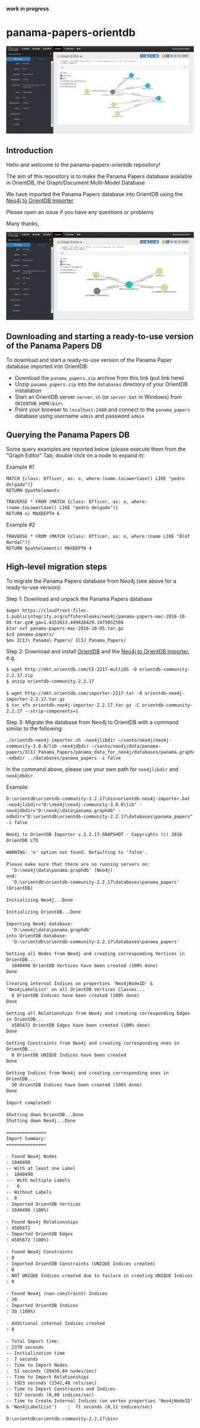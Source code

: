**work in progress**


# panama-papers-orientdb

![](graph_editor1.png)

## Introduction

Hello and welcome to the panama-papers-orientdb repository!

The aim of this repository is to make the Panama Papers database available in OrientDB, the Graph/Document Multi-Model Database

We have imported the Panama Papers database into OrientDB using the [Neo4j to OrientDB Importer](http://orientdb.com/neo4j-to-orientdb-importer/)

Please open an issue if you have any questions or problems

Many thanks,

![](graph_editor2.png)

## Downloading and starting a ready-to-use version of the Panama Papers DB

To download and start a ready-to-use version of the Panama Paper database imported into OrientDB:

- Download the `panama_papers.zip` archive from this link (put link here)
- Unzip `panama_papers.zip` into the `databases` directory of your OrientDB installation
- Start an OrientDB server `server.sh` (or `server.bat` in Windows) from `ORIENTDB_HOME\bin\`
- Point your browser to `localhost:2480` and connect to the `panama_papers` database using username `admin` and password `admin`

## Querying the Panama Papers DB

Some query examples are reported below (please execute them from the "Graph Editor" Tab; double click on a node to expand it):

Example #1

```
MATCH {class: Officer, as: o, where:(name.toLowerCase() LIKE "pedro delgado")}
RETURN $pathelements
```

```
TRAVERSE * FROM (MATCH {class: Officer, as: o, where:(name.toLowerCase() LIKE "pedro delgado")}
RETURN o) MAXDEPTH 6
```

Example #2

```
TRAVERSE * FROM (MATCH {class: Officer, as: o, where:(name LIKE "Ólöf Nordal")}
RETURN $pathelements) MAXDEPTH 4
```

## High-level migration steps

To migrate the Panama Papers database from Neo4j (see above for a ready-to-use version):

Step 1: Download and unpack the Panama Papers database

```
$wget https://cloudfront-files-1.publicintegrity.org/offshoreleaks/neo4j/panama-papers-mac-2016-10-05.tar.gz#_ga=1.4153013.449426429.1475852504
$tar xvf panama-papers-mac-2016-10-05.tar.gz
$cd panama-papers/
$mv ICIJ\ Panama\ Papers/ ICIJ_Panama_Papers/ 
```

Step 2: Download and install [OrientDB](http://orientdb.com/download/) and the [Neo4j to OrientDB Importer](http://orientdb.com/neo4j-to-orientdb-importer/), e.g.

```
$ wget http://mkt.orientdb.com/CE-2217-multiOS -O orientdb-community-2.2.17.zip
$ unzip orientdb-community-2.2.17

$ wget http://mkt.orientdb.com/importer-2217-tar -O orientdb-neo4j-importer-2.2.17.tar.gz
$ tar xfv orientdb-neo4j-importer-2.2.17.tar.gz -C orientdb-community-2.2.17 --strip-components=1
```

Step 3: Migrate the database from Neo4j to OrientDB with a command similar to the following:

```
./orientdb-neo4j-importer.sh -neo4jlibdir ~/santo/neo4j/neo4j-community-3.0.8/lib -neo4jdbdir ~/santo/neo4j/data/panama-papers/ICIJ_Panama_Papers/panama_data_for_neo4j/databases/panama.graphdb  -odbdir ../databases/panama_papers -i false
```

In the command above, please use your own path for `neo4jlibdir` and `neo4jdbdir`.

Example:

```
D:\orientdb\orientdb-community-2.2.17\bin>orientdb-neo4j-importer.bat -neo4jlibdir="D:\neo4j\neo4j-community-3.0.8\lib" -neo4jdbdir="D:\neo4j\data\panama.graphdb" -odbdir="D:\orientdb\orientdb-community-2.2.17\databases\panama_papers" -i false

Neo4j to OrientDB Importer v.2.2.17-SNAPSHOT - Copyrights (c) 2016 OrientDB LTD

WARNING: 'o' option not found. Defaulting to 'false'.

Please make sure that there are no running servers on:
  'D:\neo4j\data\panama.graphdb' (Neo4j)
and:
  'D:\orientdb\orientdb-community-2.2.17\databases\panama_papers' (OrientDB)

Initializing Neo4j...Done

Initializing OrientDB...Done

Importing Neo4j database:
  'D:\neo4j\data\panama.graphdb'
into OrientDB database:
  'D:\orientdb\orientdb-community-2.2.17\databases\panama_papers'

Getting all Nodes from Neo4j and creating corresponding Vertices in OrientDB...
  1040490 OrientDB Vertices have been created (100% done)
Done

Creating internal Indices on properties 'Neo4jNodeID' & 'Neo4jLabelList' on all OrientDB Vertices Classes...
  8 OrientDB Indices have been created (100% done)
Done

Getting all Relationships from Neo4j and creating corresponding Edges in OrientDB...
  4505672 OrientDB Edges have been created (100% done)
Done

Getting Constraints from Neo4j and creating corresponding ones in OrientDB...
  0 OrientDB UNIQUE Indices have been created
Done

Getting Indices from Neo4j and creating corresponding ones in OrientDB...
  30 OrientDB Indices have been created (100% done)
Done

Import completed!

Shutting down OrientDB...Done
Shutting down Neo4j...Done

===============
Import Summary:
===============

- Found Neo4j Nodes                                                                           : 1040490
-- With at least one Label                                                                    :  1040490
--- With multiple Labels                                                                      :   0
-- Without Labels                                                                             :  0
- Imported OrientDB Vertices                                                                  : 1040490 (100%)

- Found Neo4j Relationships                                                                   : 4505672
- Imported OrientDB Edges                                                                     : 4505672 (100%)

- Found Neo4j Constraints                                                                     : 0
- Imported OrientDB Constraints (UNIQUE Indices created)                                      : 0
- NOT UNIQUE Indices created due to failure in creating UNIQUE Indices                        : 0

- Found Neo4j (non-constraint) Indices                                                        : 30
- Imported OrientDB Indices                                                                   : 30 (100%)

- Additional internal Indices created                                                         : 8

- Total Import time:                                                                          : 2370 seconds
-- Initialization time                                                                        :  7 seconds
-- Time to Import Nodes                                                                       :  51 seconds (20439,84 nodes/sec)
-- Time to Import Relationships                                                               :  1923 seconds (2342,48 rels/sec)
-- Time to Import Constraints and Indices                                                     :  317 seconds (0,09 indices/sec)
-- Time to Create Internal Indices (on vertex properties 'Neo4jNodeID' & 'Neo4jLabelList')    :  71 seconds (0,11 indices/sec)

D:\orientdb\orientdb-community-2.2.17\bin>
```
